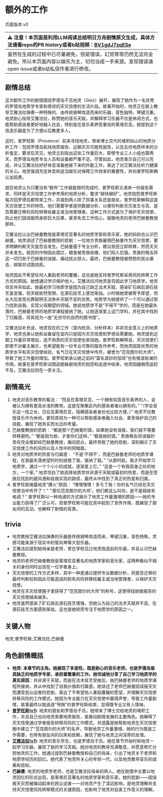 # 额外的工作
页面版本:v0
 

| :warning: 注意！本页面是利用LLM阅读总结明日方舟剧情原文生成，具体方法请看repo的PR history或者b站视频：[BV1gdJ7zqESe](https://www.bilibili.com/video/BV1gdJ7zqESe/)         |
|:----------------------------|
| 虽然在生成的过程中已尽量避免，但是错误，幻觉等等仍然无法完全避免。所以本页面内容以娱乐为主，切勿当成一手来源。发现错误请open issue或者b站私信作者进行修改。|



## 剧情总结
这次额外工作的剧情围绕罗德岛干员地灵（Geiz）展开，展现了她作为一名优秀的罗德岛地质学专家和曾经的天灾信使的生活片段。故事开始时，地灵正在舰上教导艾雅法拉弹奏一种特殊的、由传统钢琴改造而来的乐器，音色独特，琴键沉重。地灵耐心指导艾雅法拉，称赞她的音乐天赋，并解释学习乐器不仅是休闲方式，也能帮助感染者更好地融入社会，特别是在音乐素养受重视的莱塔尼亚。她提到这个改造乐器是为了方便以后教更多人。

这时，普罗旺斯（Provence）前来寻找地灵，带来博士交代的堆积如山的地质分析工作：包括罗德岛航线地质报告、近期天灾可能性报告，以及五份地质样本的分析鉴定，要求后天交。地灵立刻指出这些工作量巨大，即使专业三人小组也需两天，而罗德岛地质专业人员和设备都严重不足。尽管如此，地灵表示自己可以完成，并让艾雅法拉好好休息准备她接下来的外勤工作，表达了对艾雅法拉听力健康的关心。地灵强调充足休息和适当娱乐对保障工作效率的重要性，并向普罗旺斯确认加班费。

就在地灵认为只要没有“额外”工作就能按时完成时，普罗旺斯又递来一份报告需求，同样是天灾信使工作参考用的地质分析，要求“越快越好”。地灵抱怨普罗旺斯每次回罗德岛都带来工作，并提到两人除了同事关系还是朋友。普罗旺斯解释这是天灾信使工作的特性，他们需要学者提供数据分析，以便将判断天灾发生与否、是否需要迁移的风险转移给雇主或当地管理者。这种工作方式是为了保护天灾信使，防止他们因误报而承担巨大后果，甚至失去工作信心，就像地灵的老师巴赫曼教授那样。

艾雅法拉认出巴赫曼教授是莱塔尼亚著名的地质学家和音乐家，她的妈妈也认识巴赫曼。地灵讲述了巴赫曼教授的悲剧：一位地方贵族雇佣巴赫曼作为天灾信使，要求明确判断天灾是否会发生。巴赫曼基于专业分析，建议居民立即转移，然而天灾并未发生。居民的作物因此腐烂，粮食被贵族收缴，他们陷入饥饿。贵族的喉舌将这一切归咎于巴赫曼的误报，煽动民众怒火。最终，巴赫曼教授被愤怒的民众袭击、绑架并试图烧死。

地灵因此不希望任何人重蹈老师的覆辙，这也是她支持普罗旺斯采用风险转移工作方式的原因。她想通过学识保护他人。艾雅法拉问地灵是否因此学习地质学。地灵坦言并非如此。她最初学习地质学是因为自己缺乏法术天赋，感染矿石病后源石技艺虽变强，但天赋依然受限，在源石技艺上感觉笨拙。小时候她曾被寄予厚望，但长大后发现光靠聪明无法弥补天赋不足的劣势。地质学为她提供了一个可以通过努力找到自我、实现父母期望的领域。她说地质学不是“不得不”学的，而是在她最失落时，巴赫曼老师的地质学课程接纳了她，让她逐渐爱上这门学科，并在其中找到了归属感，将其视为一座“无穷尽的自然的图书馆”。

艾雅法拉补充说，地灵现在的工作（室内检测、分析样本）并非完全意义上的地质学，地灵也承认她和设备留在室内只是因为天灾信使和罗德岛需要她。地灵提到近期工作量异常增加，连不熟悉的天灾信使也来找她。普罗旺斯解释说，天灾信使们即使不对雇主展示，也希望能有一份专业可靠的报告作参考，而地灵因其优秀的地质学水平和天灾信使经验，名气已在天灾信使中传开，被誉为“范克图尔的大师”，导致了她工作量的增加。普罗旺斯承认她之前的“莫名其妙的加班”也有推波助澜的作用。故事在普罗旺斯试图逃跑躲避地灵的抱怨和追逐中结束，地灵因腿麻而追赶不及，艾雅法拉则在一旁关注。
## 剧情高光
1.  地灵对音乐教育的看法：
    “而且在莱塔尼亚，一个拥有较高音乐素养的人，会被认为拥有更高水准的教育。这是在聚集区内的感染者难以拥有的。”
    “（学会音乐这一技之长，日后去莱塔尼亚，隐瞒感染者身份也比较方便。）”
    地灵不仅教授音乐作为休闲，更将其视为一种可以帮助感染者融入社会、甚至保护自己的技能，展现了她务实而长远的考量。
2.  巴赫曼教授的悲剧：
    “都是那个巴赫曼的错，如果她没有误报，我们就不需要转移避险。”
    “都是因为她，才害你们这样。”
    “都是她的错。”
    贵族喉舌将误报的责任完全推卸给巴赫曼教授，煽动民众，最终导致了她的悲剧，深刻揭示了天灾信使工作的风险以及人性中的阴暗面。
3.  地灵对地质学的热爱与归属感：
    “不是‘不得不’，而是巴赫曼老师的地质学课程，在我最失落绝望的时刻拯救了我，接纳了我。”
    “从那时起，我才开始学习地质学，通过一个个小小的成就，逐渐爱上它。”
    “这是一个有我容身之处的地方，一个家。”
    地灵坦白了她选择地质学并非源于天赋或最初的热爱，而是在受挫后找到的避风港和自我实现的路径，最终从中找到了真正的热爱和归属。
4.  普罗旺斯揭露地灵“爆火”原因：
    “嘿嘿嘿嘿！多亏了我！你的名气已经在天灾信使当中传开了！”
    “‘那位范克图尔的大师’，他们都这么叫你。是不是超级有格调？”
    普罗旺斯以一种戏谑的方式揭示了地灵工作量激增的原因——她的专业能力获得了广泛认可，而普罗旺斯可能在其中起到了宣传作用，既展现了朋友间的互动，也解释了剧情的背景。
## trivia
*   地灵教授艾雅法拉弹奏的乐器是传统钢琴改造而来，琴键沉重，音色特殊，灵感可能来源于现实中的管风琴等大型乐器。
*   艾雅法拉提到她母亲是老师，曾在学校见过地灵改造前的乐器，并且认识巴赫曼教授。
*   地灵的老师巴赫曼教授是莱塔尼亚著名的地质学家和音乐家，这两种看似不相关的身份同时出现在一位学者身上。
*   天灾信使的工作方式多样，其中一种是通过提供专业数据分析，将是否迁移的最终判断权和因此可能造成的损失风险转移给雇主或当地管理者，以保护天灾信使。
*   地灵在天灾信使圈子里获得了“范克图尔的大师”的称号，这使得找她做报告的天灾信使越来越多。
*   地灵虽然感染了矿石病且源石技艺增强，但她认为自己的法术天赋并不高，在源石技艺方面感到笨拙，这也是她转而专注于地质学的原因之一。
## 关键人物
地灵;普罗旺斯;艾雅法拉;巴赫曼
## 角色剧情概括
-   **地灵: 本章节的主角。她展现了多面性，既是耐心的音乐老师，也是罗德岛极其缺乏的地质学专家，承担着繁重的工作。她坦诚地分享了自己学习地质学的真实原因**：并非源于天赋，而是在法术技艺受挫后，由巴赫曼老师的地质学课程所接纳，并从中找到了自我价值和归属感。她讲述了老师巴赫曼因误报天灾而遭受民众迫害的悲剧，表达了不希望他人重蹈覆辙的愿望，并理解天灾信使转移风险的工作模式。她因为专业能力在天灾信使中赢得声誉，导致工作量剧增，故事最终以她追逐“甩锅”的普罗旺斯结束，显得既专业又有人情味。
-   **[普罗旺斯](../char_v3/char_145_prove.md)([v1](../chars/char_145_prove.md))**: 地灵的朋友和罗德岛干员。她带来了博士交给地灵的堆积工作，并且自己也向地灵索要地质报告，是推动剧情发展的主要角色。她解释了天灾信使通过学者报告转移风险的工作模式，并透露是她帮助地灵在天灾信使圈中建立了“范克图尔的大师”的名声，导致地灵工作量激增。她的行为既是工作需要，也带有朋友间的玩笑和依赖，展现了她与地灵之间深厚的友情。
-   **[艾雅法拉](../char_v3/char_180_amgoat.md)([v1](../chars/char_180_amgoat.md))**: 地灵的音乐学生，也是罗德岛干员。她在章节开始时和地灵一起学习乐器，展现了她的学习天赋。她对地灵的教导充满敬意，并愿意帮忙分担地灵的工作。她通过提到巴赫曼教授和自己的母亲，引出了地灵关于老师和地质学经历的回忆。她代表了地灵所关心的年轻一代，以及地灵教导音乐的成果和目标。
-   **巴赫曼**: 地灵的地质学老师，也是艾雅法拉母亲的熟人。她在剧情中主要以地灵回忆的形式出现，是莱塔尼亚著名的地质学家和音乐家。她的悲剧——因误报天灾而被煽动起来的民众迫害——对地灵产生了深远影响，是地灵理解并支持天灾信使风险转移模式的关键原因，也影响了地灵对自身工作意义的理解。